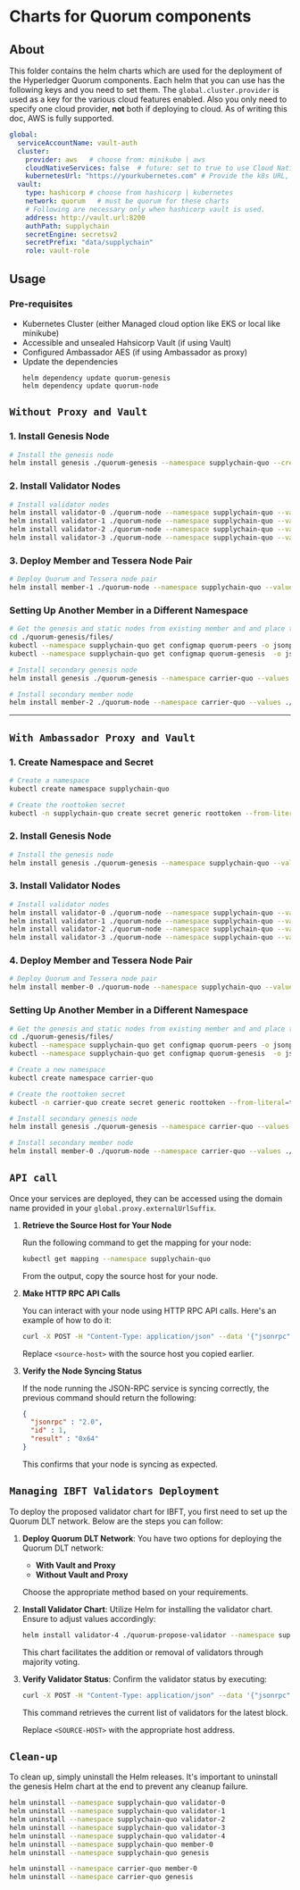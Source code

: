 [//]: # (##############################################################################################)
[//]: # (Copyright Accenture. All Rights Reserved.)
[//]: # (SPDX-License-Identifier: Apache-2.0)
[//]: # (##############################################################################################)

# Charts for Quorum components

## About
This folder contains the helm charts which are used for the deployment of the Hyperledger Quorum components. Each helm that you can use has the following keys and you need to set them. The `global.cluster.provider` is used as a key for the various cloud features enabled. Also you only need to specify one cloud provider, **not** both if deploying to cloud. As of writing this doc, AWS is fully supported.

```yaml
global:
  serviceAccountName: vault-auth
  cluster:
    provider: aws   # choose from: minikube | aws
    cloudNativeServices: false  # future: set to true to use Cloud Native Services 
    kubernetesUrl: "https://yourkubernetes.com" # Provide the k8s URL, ignore if not using Hashicorp Vault
  vault:
    type: hashicorp # choose from hashicorp | kubernetes
    network: quorum   # must be quorum for these charts
    # Following are necessary only when hashicorp vault is used.
    address: http://vault.url:8200
    authPath: supplychain
    secretEngine: secretsv2
    secretPrefix: "data/supplychain"
    role: vault-role
```

## Usage

### Pre-requisites

- Kubernetes Cluster (either Managed cloud option like EKS or local like minikube)
- Accessible and unsealed Hahsicorp Vault (if using Vault)
- Configured Ambassador AES (if using Ambassador as proxy)
- Update the dependencies
  ```
  helm dependency update quorum-genesis
  helm dependency update quorum-node
  ```


## `Without Proxy and Vault`

### 1. Install Genesis Node
```bash
# Install the genesis node
helm install genesis ./quorum-genesis --namespace supplychain-quo --create-namespace --values ./values/noproxy-and-novault/genesis.yaml
```

### 2. Install Validator Nodes
```bash
# Install validator nodes
helm install validator-0 ./quorum-node --namespace supplychain-quo --values ./values/noproxy-and-novault/validator.yaml
helm install validator-1 ./quorum-node --namespace supplychain-quo --values ./values/noproxy-and-novault/validator.yaml
helm install validator-2 ./quorum-node --namespace supplychain-quo --values ./values/noproxy-and-novault/validator.yaml
helm install validator-3 ./quorum-node --namespace supplychain-quo --values ./values/noproxy-and-novault/validator.yaml
```

### 3. Deploy Member and Tessera Node Pair
```bash
# Deploy Quorum and Tessera node pair
helm install member-1 ./quorum-node --namespace supplychain-quo --values ./values/noproxy-and-novault/txnode.yaml
```

### Setting Up Another Member in a Different Namespace

```bash
# Get the genesis and static nodes from existing member and and place them in the directory 'besu-genesis/files'
cd ./quorum-genesis/files/
kubectl --namespace supplychain-quo get configmap quorum-peers -o jsonpath='{.data.static-nodes\.json}' > static-nodes.json
kubectl --namespace supplychain-quo get configmap quorum-genesis  -o jsonpath='{.data.genesis\.json}' > genesis.json

# Install secondary genesis node
helm install genesis ./quorum-genesis --namespace carrier-quo --values ./values/noproxy-and-novault/genesis-sec.yaml

# Install secondary member node
helm install member-2 ./quorum-node --namespace carrier-quo --values ./values/noproxy-and-novault/txnode-sec.yaml
```

---

## `With Ambassador Proxy and Vault`

### 1. Create Namespace and Secret
```bash
# Create a namespace
kubectl create namespace supplychain-quo

# Create the roottoken secret
kubectl -n supplychain-quo create secret generic roottoken --from-literal=token=<VAULT_ROOT_TOKEN>
```

### 2. Install Genesis Node
```bash
# Install the genesis node
helm install genesis ./quorum-genesis --namespace supplychain-quo --values ./values/proxy-and-vault/genesis.yaml
```

### 3. Install Validator Nodes
```bash
# Install validator nodes
helm install validator-0 ./quorum-node --namespace supplychain-quo --values ./values/proxy-and-vault/validator.yaml --set global.proxy.p2p=15011
helm install validator-1 ./quorum-node --namespace supplychain-quo --values ./values/proxy-and-vault/validator.yaml --set global.proxy.p2p=15012
helm install validator-2 ./quorum-node --namespace supplychain-quo --values ./values/proxy-and-vault/validator.yaml --set global.proxy.p2p=15013
helm install validator-3 ./quorum-node --namespace supplychain-quo --values ./values/proxy-and-vault/validator.yaml --set global.proxy.p2p=15014
```

### 4. Deploy Member and Tessera Node Pair
```bash
# Deploy Quorum and Tessera node pair
helm install member-0 ./quorum-node --namespace supplychain-quo --values ./values/proxy-and-vault/txnode.yaml --set global.proxy.p2p=15015
```

### Setting Up Another Member in a Different Namespace

```bash
# Get the genesis and static nodes from existing member and and place them in the directory 'quorum-genesis/files'
cd ./quorum-genesis/files/
kubectl --namespace supplychain-quo get configmap quorum-peers -o jsonpath='{.data.static-nodes\.json}' > static-nodes.json
kubectl --namespace supplychain-quo get configmap quorum-genesis  -o jsonpath='{.data.genesis\.json}' > genesis.json

# Create a new namespace
kubectl create namespace carrier-quo

# Create the roottoken secret
kubectl -n carrier-quo create secret generic roottoken --from-literal=token=<VAULT_ROOT_TOKEN>

# Install secondary genesis node
helm install genesis ./quorum-genesis --namespace carrier-quo --values ./values/proxy-and-vault/genesis-sec.yaml

# Install secondary member node
helm install member-0 ./quorum-node --namespace carrier-quo --values ./values/proxy-and-vault/txnode-sec.yaml --set global.proxy.p2p=15016
```

## `API call`

Once your services are deployed, they can be accessed using the domain name provided in your `global.proxy.externalUrlSuffix`.

1. **Retrieve the Source Host for Your Node**

   Run the following command to get the mapping for your node:

   ```bash
   kubectl get mapping --namespace supplychain-quo
   ```

   From the output, copy the source host for your node.

2. **Make HTTP RPC API Calls**

   You can interact with your node using HTTP RPC API calls. Here's an example of how to do it:

   ```bash
   curl -X POST -H "Content-Type: application/json" --data '{"jsonrpc":"2.0","method":"eth_blockNumber","params":[],"id":1}' http://<source-host>
   ```

   Replace `<source-host>` with the source host you copied earlier.

3. **Verify the Node Syncing Status**

   If the node running the JSON-RPC service is syncing correctly, the previous command should return the following:

   ```json
   {
     "jsonrpc" : "2.0",
     "id" : 1,
     "result" : "0x64"
   }
   ```

   This confirms that your node is syncing as expected.

## `Managing IBFT Validators Deployment`

To deploy the proposed validator chart for IBFT, you first need to set up the Quorum DLT network. Below are the steps you can follow:

1. **Deploy Quorum DLT Network**:
   You have two options for deploying the Quorum DLT network:
   
   - **With Vault and Proxy**
   - **Without Vault and Proxy**

   Choose the appropriate method based on your requirements.

2. **Install Validator Chart**:
   Utilize Helm for installing the validator chart. Ensure to adjust values accordingly:

   ```bash
   helm install validator-4 ./quorum-propose-validator --namespace supplychain-quo --values quorum-propose-validator/values.yaml
   ```

   This chart facilitates the addition or removal of validators through majority voting.

3. **Verify Validator Status**:
   Confirm the validator status by executing:

   ```bash
   curl -X POST -H "Content-Type: application/json" --data '{"jsonrpc":"2.0","method":"istanbul_getValidators","params":["latest"],"id":1}' http://<SOURCE-HOST>
   ```
   
	This command retrieves the current list of validators for the latest block.

	Replace `<SOURCE-HOST>` with the appropriate host address.


## `Clean-up`

To clean up, simply uninstall the Helm releases. It's important to uninstall the genesis Helm chart at the end to prevent any cleanup failure.

```bash
helm uninstall --namespace supplychain-quo validator-0
helm uninstall --namespace supplychain-quo validator-1
helm uninstall --namespace supplychain-quo validator-2
helm uninstall --namespace supplychain-quo validator-3
helm uninstall --namespace supplychain-quo validator-4
helm uninstall --namespace supplychain-quo member-0
helm uninstall --namespace supplychain-quo genesis

helm uninstall --namespace carrier-quo member-0
helm uninstall --namespace carrier-quo genesis
```
